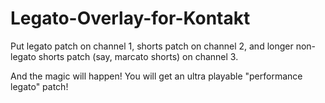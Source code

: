 # Legato-Overlay-for-Kontakt

Put legato patch on channel 1, shorts patch on channel 2, and longer non-legato shorts patch (say, marcato shorts) on channel 3.

And the magic will happen! You will get an ultra playable "performance legato" patch! 

